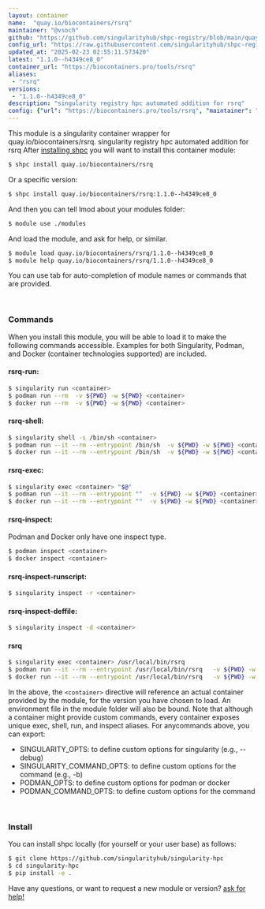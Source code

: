 ```yaml
---
layout: container
name:  "quay.io/biocontainers/rsrq"
maintainer: "@vsoch"
github: "https://github.com/singularityhub/shpc-registry/blob/main/quay.io/biocontainers/rsrq/container.yaml"
config_url: "https://raw.githubusercontent.com/singularityhub/shpc-registry/main/quay.io/biocontainers/rsrq/container.yaml"
updated_at: "2025-02-23 02:55:11.573420"
latest: "1.1.0--h4349ce8_0"
container_url: "https://biocontainers.pro/tools/rsrq"
aliases:
 - "rsrq"
versions:
 - "1.1.0--h4349ce8_0"
description: "singularity registry hpc automated addition for rsrq"
config: {"url": "https://biocontainers.pro/tools/rsrq", "maintainer": "@vsoch", "description": "singularity registry hpc automated addition for rsrq", "latest": {"1.1.0--h4349ce8_0": "sha256:94b7d9d6f1e406a3682aba22a9e5b0a456efa6eeb9a1a608320c12b85b6d8c04"}, "tags": {"1.1.0--h4349ce8_0": "sha256:94b7d9d6f1e406a3682aba22a9e5b0a456efa6eeb9a1a608320c12b85b6d8c04"}, "docker": "quay.io/biocontainers/rsrq", "aliases": {"rsrq": "/usr/local/bin/rsrq"}}
---
```


This module is a singularity container wrapper for quay.io/biocontainers/rsrq.
singularity registry hpc automated addition for rsrq
After [installing shpc](#install) you will want to install this container module:


```bash
$ shpc install quay.io/biocontainers/rsrq
```

Or a specific version:

```bash
$ shpc install quay.io/biocontainers/rsrq:1.1.0--h4349ce8_0
```

And then you can tell lmod about your modules folder:

```bash
$ module use ./modules
```

And load the module, and ask for help, or similar.

```bash
$ module load quay.io/biocontainers/rsrq/1.1.0--h4349ce8_0
$ module help quay.io/biocontainers/rsrq/1.1.0--h4349ce8_0
```

You can use tab for auto-completion of module names or commands that are provided.

<br>

### Commands

When you install this module, you will be able to load it to make the following commands accessible.
Examples for both Singularity, Podman, and Docker (container technologies supported) are included.

#### rsrq-run:

```bash
$ singularity run <container>
$ podman run --rm  -v ${PWD} -w ${PWD} <container>
$ docker run --rm  -v ${PWD} -w ${PWD} <container>
```

#### rsrq-shell:

```bash
$ singularity shell -s /bin/sh <container>
$ podman run --it --rm --entrypoint /bin/sh  -v ${PWD} -w ${PWD} <container>
$ docker run --it --rm --entrypoint /bin/sh  -v ${PWD} -w ${PWD} <container>
```

#### rsrq-exec:

```bash
$ singularity exec <container> "$@"
$ podman run --it --rm --entrypoint ""  -v ${PWD} -w ${PWD} <container> "$@"
$ docker run --it --rm --entrypoint ""  -v ${PWD} -w ${PWD} <container> "$@"
```

#### rsrq-inspect:

Podman and Docker only have one inspect type.

```bash
$ podman inspect <container>
$ docker inspect <container>
```

#### rsrq-inspect-runscript:

```bash
$ singularity inspect -r <container>
```

#### rsrq-inspect-deffile:

```bash
$ singularity inspect -d <container>
```


#### rsrq

```bash
$ singularity exec <container> /usr/local/bin/rsrq
$ podman run --it --rm --entrypoint /usr/local/bin/rsrq   -v ${PWD} -w ${PWD} <container> -c " $@"
$ docker run --it --rm --entrypoint /usr/local/bin/rsrq   -v ${PWD} -w ${PWD} <container> -c " $@"
```



In the above, the `<container>` directive will reference an actual container provided
by the module, for the version you have chosen to load. An environment file in the
module folder will also be bound. Note that although a container
might provide custom commands, every container exposes unique exec, shell, run, and
inspect aliases. For anycommands above, you can export:

 - SINGULARITY_OPTS: to define custom options for singularity (e.g., --debug)
 - SINGULARITY_COMMAND_OPTS: to define custom options for the command (e.g., -b)
 - PODMAN_OPTS: to define custom options for podman or docker
 - PODMAN_COMMAND_OPTS: to define custom options for the command

<br>

### Install

You can install shpc locally (for yourself or your user base) as follows:

```bash
$ git clone https://github.com/singularityhub/singularity-hpc
$ cd singularity-hpc
$ pip install -e .
```

Have any questions, or want to request a new module or version? [ask for help!](https://github.com/singularityhub/singularity-hpc/issues)